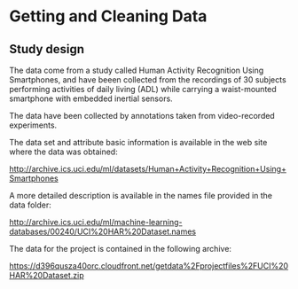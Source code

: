 Getting and Cleaning Data
=========================

Study design 
------------

The data come from a study called Human Activity Recognition Using Smartphones, and have beeen collected from the recordings of 30 subjects performing activities of daily living (ADL) while carrying a waist-mounted smartphone with embedded inertial sensors.

The data have been collected by annotations taken from video-recorded experiments. 

The data set and attribute basic information is available in the web site where the data was obtained: 

http://archive.ics.uci.edu/ml/datasets/Human+Activity+Recognition+Using+Smartphones

A more detailed description is available in the names file provided in the data folder: 

http://archive.ics.uci.edu/ml/machine-learning-databases/00240/UCI%20HAR%20Dataset.names

The data for the project is contained in the following archive:

https://d396qusza40orc.cloudfront.net/getdata%2Fprojectfiles%2FUCI%20HAR%20Dataset.zip 